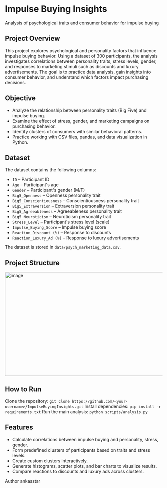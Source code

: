 # Impulse Buying Insights
Analysis of psychological traits and consumer behavior for impulse buying

## Project Overview
This project explores psychological and personality factors that influence impulse buying behavior. Using a dataset of 300 participants, the analysis investigates correlations between personality traits, stress levels, gender, and responses to marketing stimuli such as discounts and luxury advertisements. The goal is to practice data analysis, gain insights into consumer behavior, and understand which factors impact purchasing decisions.

## Objective
- Analyze the relationship between personality traits (Big Five) and impulse buying.
- Examine the effect of stress, gender, and marketing campaigns on purchasing behavior.
- Identify clusters of consumers with similar behavioral patterns.
- Practice working with CSV files, pandas, and data visualization in Python.

## Dataset
The dataset contains the following columns:
- `ID` – Participant ID
- `Age` – Participant's age
- `Gender` – Participant's gender (M/F)
- `Big5_Openness` – Openness personality trait
- `Big5_Conscientiousness` – Conscientiousness personality trait
- `Big5_Extraversion` – Extraversion personality trait
- `Big5_Agreeableness` – Agreeableness personality trait
- `Big5_Neuroticism` – Neuroticism personality trait
- `Stress_Level` – Participant's stress level (scale)
- `Impulse_Buying_Score` – Impulse buying score
- `Reaction_Discount (%)` – Response to discounts
- `Reaction_Luxury_Ad (%)` – Response to luxury advertisements

The dataset is stored in `data/psych_marketing_data.csv`.

## Project Structure
<img width="507" height="332" alt="image" src="https://github.com/user-attachments/assets/63a0f5c7-896c-45ac-930b-fa408420138c" />


## How to Run
Clone the repository:
```git clone https://github.com/<your-username>/ImpulseBuyingInsights.git```
Install dependencies:
```pip install -r requirements.txt```
Run the main analysis:
```python scripts/analysis.py```


## Features
- Calculate correlations between impulse buying and personality, stress, gender.
- Form predefined clusters of participants based on traits and stress levels.
- Create custom clusters interactively.
- Generate histograms, scatter plots, and bar charts to visualize results.
- Compare reactions to discounts and luxury ads across clusters.

Author
ankasstar
